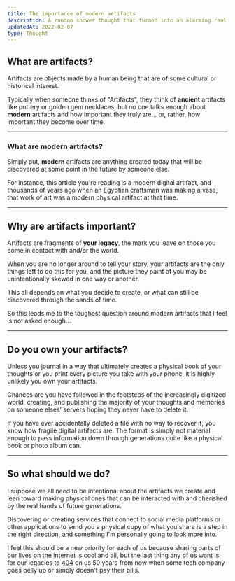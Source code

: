 ```yaml
---
title: The importance of modern artifacts
description: A random shower thought that turned into an alarming realization.
updatedAt: 2022-02-07
type: Thought
---
```


## What are artifacts?

Artifacts are objects made by a human being that are of some cultural or historical interest.

Typically when someone thinks of "Artifacts", they think of **ancient**  artifacts like pottery or golden gem necklaces, but no one talks enough about **modern** artifacts and how important they truly are... or, rather, how important they become over time.
<hr>

### What are modern artifacts?

Simply put, **modern** artifacts are anything created today that will be discovered at some point in the future by someone else.

For instance, this article you're reading is a modern digital artifact, and thousands of years ago when an Egyptian craftsman was making a vase, that work of art was a modern physical artifact at that time.
<hr>

## Why are artifacts important?

Artifacts are fragments of **your legacy**, the mark you leave on those you come in contact with and/or the world.

When you are no longer around to tell your story, your artifacts are the only things left to do this for you, and the picture they paint of you may be unintentionally skewed in one way or another.

This all depends on what you decide to create, or what can still be discovered through the sands of time.

So this leads me to the toughest question around modern artifacts that I feel is not asked enough...
<hr>

## Do you own your artifacts?

Unless you journal in a way that ultimately creates a physical book of your thoughts or you print every picture you take with your phone, it is highly unlikely you own your artifacts.

Chances are you have followed in the footsteps of the increasingly digitized world, creating, and publishing the majority of your thoughts and memories on someone elses' servers hoping they never have to delete it.

If you have ever accidentally deleted a file with no way to recover it, you know how fragile digital artifacts are. The format is simply not material enough to pass information down through generations quite like a physical book or photo album can.
<hr>

## So what should we do?

I suppose we all need to be intentional about the artifacts we create and lean toward making physical ones that can be interacted with and cherished by the real hands of future generations.

Discovering or creating services that connect to social media platforms or other applications to send you a physical copy of what you share is a step in the right direction, and something I'm personally going to look more into.

I feel this should be a new priority for each of us because sharing parts of our lives on the internet is cool and all, but the last thing any of us want is for our legacies to [404](https://developer.mozilla.org/en-US/docs/Web/HTTP/Status/404) on us 50 years from now when some tech company goes belly up or simply doesn't pay their bills.